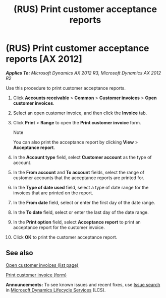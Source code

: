 ﻿---
title: (RUS) Print customer acceptance reports
TOCTitle: (RUS) Print customer acceptance reports
ms:assetid: 13d2705e-4134-4cc3-bddd-7b1daa20aaed
ms:mtpsurl: https://technet.microsoft.com/en-us/library/JJ711408(v=AX.60)
ms:contentKeyID: 49387226
ms.date: 04/18/2014
mtps_version: v=AX.60
f1_keywords:
- print
- (RUS)
- Russia
- customer acceptance
---

# (RUS) Print customer acceptance reports [AX 2012]


_**Applies To:** Microsoft Dynamics AX 2012 R3, Microsoft Dynamics AX 2012 R2_

Use this procedure to print customer acceptance reports.

1.  Click **Accounts receivable** \> **Common** \> **Customer invoices** \> **Open customer invoices**.

2.  Select an open customer invoice, and then click the **Invoice** tab.

3.  Click **Print** \> **Range** to open the **Print customer invoice** form.
    

    > [!NOTE]
    > <P>You can also print the acceptance report by clicking <STRONG>View</STRONG> &gt; <STRONG>Acceptance report</STRONG>.</P>



4.  In the **Account type** field, select **Customer account** as the type of account.

5.  In the **From account** and **To account** fields, select the range of customer accounts that the acceptance reports are printed for.

6.  In the **Type of date used** field, select a type of date range for the invoices that are printed on the report.

7.  In the **From date** field, select or enter the first day of the date range.

8.  In the **To date** field, select or enter the last day of the date range.

9.  In the **Print option** field, select **Acceptance report** to print an acceptance report for the customer invoice.

10. Click **OK** to print the customer acceptance report.

## See also

[Open customer invoices (list page)](https://technet.microsoft.com/en-us/library/hh454994\(v=ax.60\))

[Print customer invoice (form)](https://technet.microsoft.com/en-us/library/hh242517\(v=ax.60\))

  
**Announcements:** To see known issues and recent fixes, use [Issue search](http://go.microsoft.com/fwlink/?linkid=389258) in [Microsoft Dynamics Lifecycle Services](http://go.microsoft.com/fwlink/?linkid=306505) (LCS).

